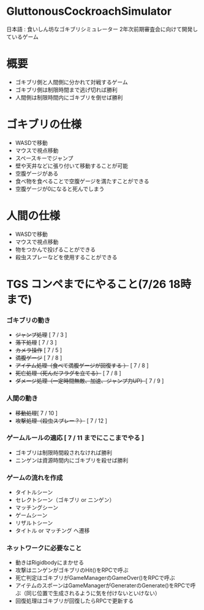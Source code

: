 # GluttonousCockroachSimulator
日本語 : 食いしん坊なゴキブリシミュレーター
2年次前期審査会に向けて開発しているゲーム

# 概要
- ゴキブリ側と人間側に分かれて対戦するゲーム
- ゴキブリ側は制限時間まで逃げ切れば勝利
- 人間側は制限時間内にゴキブリを倒せば勝利

# ゴキブリの仕様
- WASDで移動
- マウスで視点移動
- スペースキーでジャンプ
- 壁や天井などに張り付いて移動することが可能
- 空腹ゲージがある
- 食べ物を食べることで空腹ゲージを満たすことができる
- 空腹ゲージが0になると死んでしまう

# 人間の仕様
- WASDで移動
- マウスで視点移動
- 物をつかんで投げることができる
- 殺虫スプレーなどを使用することができる  

# TGS コンペまでにやること(7/26 18時まで)
### ゴキブリの動き
- ~~ジャンプ処理~~ [ 7 / 3 ]
- ~~落下処理~~ [ 7 / 3 ]
- ~~カメラ操作~~ [ 7 / 5 ]
- ~~満腹ゲージ~~ [ 7 / 8 ]
- ~~アイテム処理（食べて満腹ゲージが回復する ）~~ [ 7 / 8 ]
- ~~死亡処理（死んだフラグを立てる）~~ [ 7 / 8 ]
- ~~ダメージ処理（一定時間無敵、加速、ジャンプ力UP）~~[ 7 / 9 ]  

### 人間の動き
- ~~移動処理~~[ 7 / 10 ]
- ~~攻撃処理（殺虫スプレー？）~~  [ 7 / 12 ] 

### ゲームルールの適応 [ 7 / 11 までにここまでやる ]
- ゴキブリは制限時間殺されなければ勝利
- ニンゲンは資源時間内にゴキブリを殺せば勝利  

### ゲームの流れを作成
- タイトルシーン
- セレクトシーン（ゴキブリ or ニンゲン）
- マッチングシーン
- ゲームシーン
- リザルトシーン
- タイトル or マッチング へ遷移  

### ネットワークに必要なこと
- 動きはRigidbodyにまかせる
- 攻撃はニンゲンがゴキブリのHit()をRPCで呼ぶ
- 死亡判定はゴキブリがGameManagerのGameOver()をRPCで呼ぶ
- アイテムのスポーンはGameManagerがGeneraterのGenerate()をRPCで呼ぶ（同じ位置で生成されるように気を付けないといけない）
- 回復処理はゴキブリが回復したらRPCで更新する
